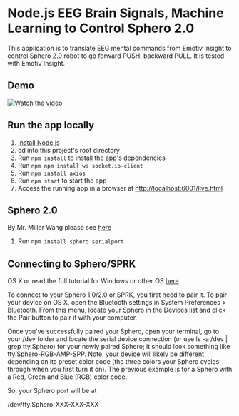# Node.js EEG Brain Signals, Machine Learning to Control Sphero 2.0

This application is to translate EEG mental commands from Emotiv Insight to control Sphero 2.0 robot to go forward PUSH, backward PULL. It is tested with Emotiv Insight.


## Demo
[![Watch the video](https://img.youtube.com/vi/TAonz6efaSM/maxresdefault.jpg)](https://youtu.be/TAonz6efaSM)


## Run the app locally

1. [Install Node.js][]
1. cd into this project's root directory
1. Run `npm install` to install the app's dependencies
1. Run `npm npm install ws socket.io-client`
1. Run `npm install axios`
1. Run `npm start` to start the app
1. Access the running app in a browser at <http://localhost:6001/live.html>

[Install Node.js]: https://nodejs.org/en/download/




## Sphero 2.0 

By Mr. Miller Wang please see [here](https://github.com/MTSPD/Sphero)



1. Run `npm install sphero serialport`

## Connecting to Sphero/SPRK

OS X or read the full tutorial for Windows or other OS [here](https://github.com/orbotix/sphero.js)

To connect to your Sphero 1.0/2.0 or SPRK, you first need to pair it. To pair your device on OS X, open the Bluetooth settings in System Preferences > Bluetooth. From this menu, locate your Sphero in the Devices list and click the Pair button to pair it with your computer.

Once you've successfully paired your Sphero, open your terminal, go to your /dev folder and locate the serial device connection (or use ls -a /dev | grep tty.Sphero) for your newly paired Sphero; it should look something like tty.Sphero-RGB-AMP-SPP. Note, your device will likely be different depending on its preset color code (the three colors your Sphero cycles through when you first turn it on). The previous example is for a Sphero with a Red, Green and Blue (RGB) color code.

So, your Sphero port will be at

/dev/tty.Sphero-XXX-XXX-XXX
